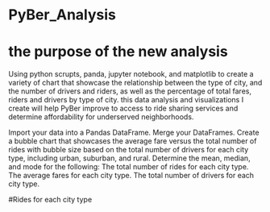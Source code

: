 # PyBer_Analysis


# the purpose of the new analysis

Using python scrupts, panda, jupyter notebook, and matplotlib to create a variety of chart that showcase the relationship between the type of city, and the number of drivers and riders, as well as the percentage of total fares, riders and drivers by type of city. this data analysis and visualizations I create will help PyBer improve to access to ride sharing services and determine affordability for underserved neighborhoods.
 
Import your data into a Pandas DataFrame.
Merge your DataFrames.
Create a bubble chart that showcases the average fare versus the total number of rides with bubble size based on the total number of drivers for each city type, including urban, suburban, and rural.
Determine the mean, median, and mode for the following:
The total number of rides for each city type.
The average fares for each city type.
The total number of drivers for each city type.

#Rides for each city type
